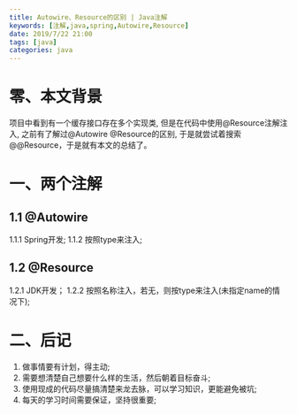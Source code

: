 ```yaml
---
title: Autowire、Resource的区别 | Java注解
keywords: [注解,java,spring,Autowire,Resource]
date: 2019/7/22 21:00
tags: [java]
categories: java
---
```

# 零、本文背景
项目中看到有一个缓存接口存在多个实现类,
但是在代码中使用@Resource注解注入,
之前有了解过@Autowire @Resource的区别,
于是就尝试着搜索@@Resource，于是就有本文的总结了。

# 一、两个注解
## 1.1 @Autowire
1.1.1 Spring开发;
1.1.2 按照type来注入;

## 1.2 @Resource
1.2.1 JDK开发；
1.2.2 按照名称注入，若无，则按type来注入(未指定name的情况下);

# 二、后记
1. 做事情要有计划，得主动;
2. 需要想清楚自己想要什么样的生活，然后朝着目标奋斗;
3. 使用现成的代码尽量搞清楚来龙去脉，可以学习知识，更能避免被坑;
4. 每天的学习时间需要保证，坚持很重要;
